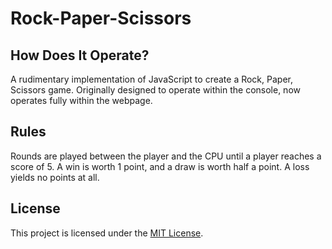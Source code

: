 # Rock-Paper-Scissors

## How Does It Operate?
A rudimentary implementation of JavaScript to create a Rock, Paper, Scissors game. Originally designed to operate within the console, now operates fully within the webpage. 

## Rules
Rounds are played between the player and the CPU until a player reaches a score of 5. A win is worth 1 point, and a draw is worth half a point. A loss yields no points at all.

## License
This project is licensed under the [MIT License](LICENSE.md).
